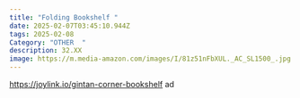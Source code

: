 ```yaml
---
title: "Folding Bookshelf "
date: 2025-02-07T03:45:10.944Z
tags: 2025-02-08
Category: "OTHER  "
description: 32.XX
image: https://m.media-amazon.com/images/I/81z51nFbXUL._AC_SL1500_.jpg
---
```

https://joylink.io/gintan-corner-bookshelf   ad